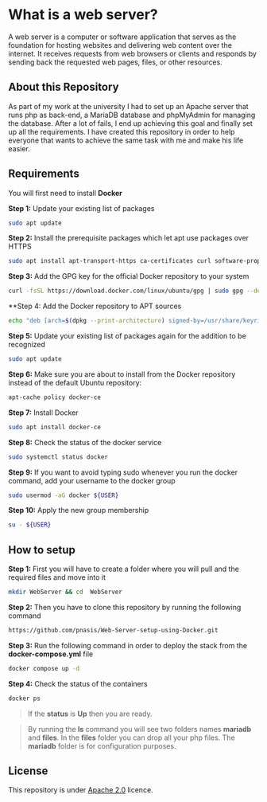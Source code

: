 # What is a web server?

A web server is a computer or software application that serves as the foundation for hosting websites and delivering web content over the internet. It receives requests from web browsers or clients and responds by sending back the requested web pages, files, or other resources.

## About this Repository

As part of my work at the university I had to set up an Apache server that runs php as back-end, a MariaDB database and phpMyAdmin for managing the database. After a lot of fails, I end up achieving this goal and finally set up all the requirements. I have created this repository in order to help everyone that wants to achieve the same task with me and make his life easier.

## Requirements
You will first need to  install **Docker**

**Step 1:** Update your existing list of packages
```Bash
sudo apt update
```
**Step 2:** Install the prerequisite packages which let apt use packages over HTTPS
```Bash
sudo apt install apt-transport-https ca-certificates curl software-properties-common
```
**Step 3:** Add the GPG key for the official Docker repository to your system
```Bash
curl -fsSL https://download.docker.com/linux/ubuntu/gpg | sudo gpg --dearmor -o /usr/share/keyrings/docker-archive-keyring.gpg
```
**Step 4: Add the Docker repository to APT sources
```Bash
echo "deb [arch=$(dpkg --print-architecture) signed-by=/usr/share/keyrings/docker-archive-keyring.gpg] https://download.docker.com/linux/ubuntu $(lsb_release -cs) stable" | sudo tee /etc/apt/sources.list.d/docker.list > /dev/null
```
**Step 5:** Update your existing list of packages again for the addition to be recognized
```Bash
sudo apt update
```
**Step 6:** Make sure you are about to install from the Docker repository instead of the default Ubuntu repository:
```Bash
apt-cache policy docker-ce
```
**Step 7:** Install Docker
```Bash
sudo apt install docker-ce
```
**Step 8:** Check the status of the docker service
```Bash
sudo systemctl status docker
```
**Step 9:** If you want to avoid typing sudo whenever you run the docker command, add your username to the docker group
```Bash
sudo usermod -aG docker ${USER}
```
**Step 10:** Apply the new group membership
```Bash
su - ${USER}
```

## How to setup

**Step 1:** First you will have to create a folder where you will pull and the required files and move into it
```Bash
mkdir WebServer && cd  WebServer
```
**Step 2:** Then you have to clone this repository by running the following command
```Bash
https://github.com/pnasis/Web-Server-setup-using-Docker.git
```
**Step 3:** Run the following command in order to deploy the stack from the **docker-compose.yml** file
```Bash
docker compose up -d
```
**Step 4:** Check the status of the containers
```Bash
docker ps
```
>If  the **status** is **Up** then you are ready.

>By running the **ls** command you will see two folders names **mariadb** and **files**. In the **files** folder you can drop all your php files. The **mariadb** folder is for configuration purposes.

## License

This repository is under [Apache 2.0](https://choosealicense.com/licenses/mit/) licence.
